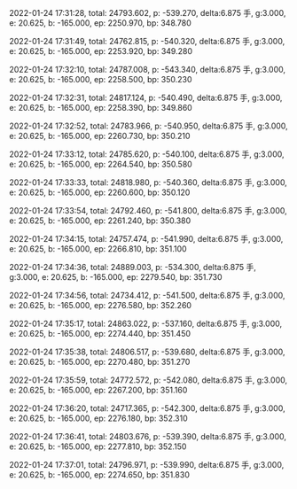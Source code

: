 2022-01-24 17:31:28, total: 24793.602, p: -539.270, delta:6.875 手, g:3.000, e: 20.625, b: -165.000, ep: 2250.970, bp: 348.780

2022-01-24 17:31:49, total: 24762.815, p: -540.320, delta:6.875 手, g:3.000, e: 20.625, b: -165.000, ep: 2253.920, bp: 349.280

2022-01-24 17:32:10, total: 24787.008, p: -543.340, delta:6.875 手, g:3.000, e: 20.625, b: -165.000, ep: 2258.500, bp: 350.230

2022-01-24 17:32:31, total: 24817.124, p: -540.490, delta:6.875 手, g:3.000, e: 20.625, b: -165.000, ep: 2258.390, bp: 349.860

2022-01-24 17:32:52, total: 24783.966, p: -540.950, delta:6.875 手, g:3.000, e: 20.625, b: -165.000, ep: 2260.730, bp: 350.210

2022-01-24 17:33:12, total: 24785.620, p: -540.100, delta:6.875 手, g:3.000, e: 20.625, b: -165.000, ep: 2264.540, bp: 350.580

2022-01-24 17:33:33, total: 24818.980, p: -540.360, delta:6.875 手, g:3.000, e: 20.625, b: -165.000, ep: 2260.600, bp: 350.120

2022-01-24 17:33:54, total: 24792.460, p: -541.800, delta:6.875 手, g:3.000, e: 20.625, b: -165.000, ep: 2261.240, bp: 350.380

2022-01-24 17:34:15, total: 24757.474, p: -541.990, delta:6.875 手, g:3.000, e: 20.625, b: -165.000, ep: 2266.810, bp: 351.100

2022-01-24 17:34:36, total: 24889.003, p: -534.300, delta:6.875 手, g:3.000, e: 20.625, b: -165.000, ep: 2279.540, bp: 351.730

2022-01-24 17:34:56, total: 24734.412, p: -541.500, delta:6.875 手, g:3.000, e: 20.625, b: -165.000, ep: 2276.580, bp: 352.260

2022-01-24 17:35:17, total: 24863.022, p: -537.160, delta:6.875 手, g:3.000, e: 20.625, b: -165.000, ep: 2274.440, bp: 351.450

2022-01-24 17:35:38, total: 24806.517, p: -539.680, delta:6.875 手, g:3.000, e: 20.625, b: -165.000, ep: 2270.480, bp: 351.270

2022-01-24 17:35:59, total: 24772.572, p: -542.080, delta:6.875 手, g:3.000, e: 20.625, b: -165.000, ep: 2267.200, bp: 351.160

2022-01-24 17:36:20, total: 24717.365, p: -542.300, delta:6.875 手, g:3.000, e: 20.625, b: -165.000, ep: 2276.180, bp: 352.310

2022-01-24 17:36:41, total: 24803.676, p: -539.390, delta:6.875 手, g:3.000, e: 20.625, b: -165.000, ep: 2277.810, bp: 352.150

2022-01-24 17:37:01, total: 24796.971, p: -539.990, delta:6.875 手, g:3.000, e: 20.625, b: -165.000, ep: 2274.650, bp: 351.830